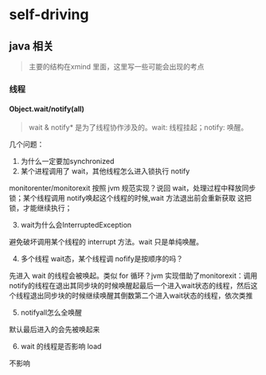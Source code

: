 # self-driving



## java 相关

> 主要的结构在xmind 里面，这里写一些可能会出现的考点 

### 线程


#### Object.wait/notify(all)

> wait & notify* 是为了线程协作涉及的。wait: 线程挂起；notify: 唤醒。

几个问题：
1. 为什么一定要加synchronized
2. 某个进程调用了 wait，其他线程怎么进入锁执行 notify

monitorenter/monitorexit 按照 jvm 规范实现？说回 wait，处理过程中释放同步锁；某个线程调用 notify唤起这个线程的时候,wait 方法退出前会重新获取
这把锁，才能继续执行；


3. wait为什么会InterruptedException

避免破坏调用某个线程的 interrupt 方法。wait 只是单纯唤醒。


4. 多个线程 wait态，某个线程调 nofify是按顺序的吗？

先进入 wait 的线程会被唤起。类似 for 循环？jvm 实现借助了monitorexit：调用notify的线程在退出其同步块的时候唤醒起最后一个进入wait状态的线程，然后这个线程退出同步块的时候继续唤醒其倒数第二个进入wait状态的线程，依次类推




5. notifyall怎么全唤醒

默认最后进入的会先被唤起来

6. wait 的线程是否影响 load

不影响


